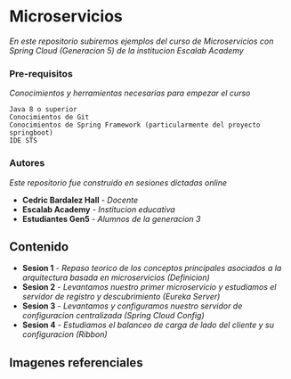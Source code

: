 # Microservicios

_En este repositorio subiremos ejemplos del curso de Microservicios con Spring Cloud (Generacion 5) de la institucion Escalab Academy_

### Pre-requisitos

_Conocimientos y herramientas necesarias para empezar el curso_

```
Java 8 o superior
Conocimientos de Git
Conocimientos de Spring Framework (particularmente del proyecto springboot)
IDE STS
```

### Autores

_Este repositorio fue construido en sesiones dictadas online_

* **Cedric Bardalez Hall** - *Docente*
* **Escalab Academy** - *Institucion educativa*
* **Estudiantes Gen5** - *Alumnos de la generacion 3* 

## Contenido

* **Sesion 1** - *Repaso teorico de los conceptos principales asociados a la arquitectura basada en microservicios (Definicion)*
* **Sesion 2** - *Levantamos nuestro primer microservicio y estudiamos el servidor de registro y descubrimiento (Eureka Server)*
* **Sesion 3** - *Levantamos y configuramos nuestro servidor de configuracion centralizada (Spring Cloud Config)*
* **Sesion 4** - *Estudiamos el balanceo de carga de lado del cliente y su configuracion (Ribbon)*

## Imagenes referenciales
